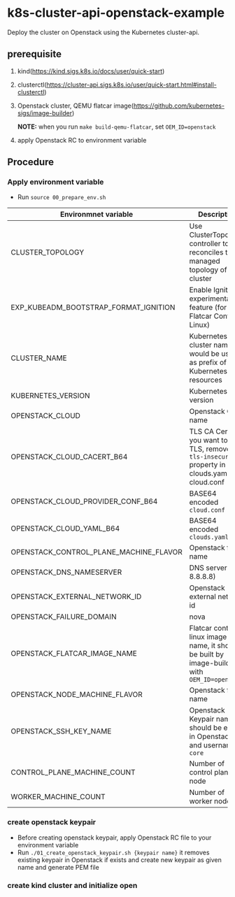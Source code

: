 # k8s-cluster-api-openstack-example

Deploy the cluster on Openstack using the Kubernetes cluster-api.

## prerequisite
1. kind(https://kind.sigs.k8s.io/docs/user/quick-start)
1. clusterctl(https://cluster-api.sigs.k8s.io/user/quick-start.html#install-clusterctl)
1. Openstack cluster, QEMU flatcar image(https://github.com/kubernetes-sigs/image-builder)

   <b>NOTE:</b> when you run ```make build-qemu-flatcar```, set ```OEM_ID=openstack```
1. apply Openstack RC to environment variable

## Procedure
### Apply environment variable
- Run ```source 00_prepare_env.sh```


| Environmnet variable  | Description |
| --------------------- | ----------- |
| CLUSTER_TOPOLOGY | Use ClusterTopology controller to reconciles the managed topology of a cluster  |
| EXP_KUBEADM_BOOTSTRAP_FORMAT_IGNITION | Enable Ignition experimental feature (for Flatcar Container Linux) |
| CLUSTER_NAME | Kubernetes cluster name, it would be used as prefix of Kubernetes resources  |
| KUBERNETES_VERSION | Kubernetes version |
| OPENSTACK_CLOUD | Openstack Cloud name  |
| OPENSTACK_CLOUD_CACERT_B64 | TLS CA Cert, if you want to use TLS, remove ```tls-insecure``` property in clouds.yaml and cloud.conf  |
| OPENSTACK_CLOUD_PROVIDER_CONF_B64 | BASE64 encoded ```cloud.conf```  |
| OPENSTACK_CLOUD_YAML_B64 | BASE64 encoded ```clouds.yaml```  |
| OPENSTACK_CONTROL_PLANE_MACHINE_FLAVOR | Openstack flavor name  |
| OPENSTACK_DNS_NAMESERVER | DNS server (eg. 8.8.8.8)  |
| OPENSTACK_EXTERNAL_NETWORK_ID | Openstack external network id  |
| OPENSTACK_FAILURE_DOMAIN | nova  |
| OPENSTACK_FLATCAR_IMAGE_NAME | Flatcar container linux image name, it should be built by image-builder with ```OEM_ID=openstack``` |
| OPENSTACK_NODE_MACHINE_FLAVOR | Openstack flavor name  |
| OPENSTACK_SSH_KEY_NAME | Openstack Keypair name. it should be exist in Openstack and username is ```core```  |
| CONTROL_PLANE_MACHINE_COUNT | Number of control plane node |
| WORKER_MACHINE_COUNT | Number of worker node  |

### create openstack keypair
- Before creating openstack keypair, apply Openstack RC file to your environment variable
- Run ```./01_create_openstack_keypair.sh {keypair name}```
  it removes existing keypair in Openstack if exists and create new keypair as given name and generate PEM file

### create kind cluster and initialize open
